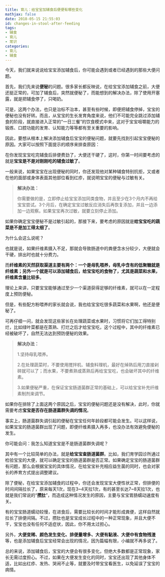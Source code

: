 ```yaml
---
title: 育儿：给宝宝加辅食后便便有哪些变化
mathjax: false
date: 2018-05-15 21:55:03
id: changes-in-stool-after-feeding
tags:
- 辅食
- 育儿
- 常识
categories:
- 育儿
- 辅食
---
```


今天，我们就来说说给宝宝添加辅食后，你可能会遇到或者已经遇到的那些大便问题。

<!---more--->

首先，我们先来说**便秘**的问题。很多家长都反映说，在给宝宝添加辅食之前，大便还挺正常的，可加了辅食后，突然就便秘了，而能想到的解决办法，除了使用开塞露，就是把辅食停了，只喝奶。

可是，这两个办法，也只是治标不治本，甚至有些时候，即便把辅食停掉，宝宝的便秘也没有好转。而且，从宝宝的生长发育角度来说，他们不可能完全跳过添加辅食的阶段，就直接进入正常的“一日三餐”的饮食模式中来，这对于宝宝咀嚼能力的锻炼、口腔功能的发育、认知能力等等都有至关重要的影响。

因此，要想从根本上解决添加辅食后宝宝的便秘问题，就要先找到引起宝宝便秘的原因。大家可以按照下面提示的顺序来排查原因：

在你发现宝宝吃完辅食后排便费劲了，大便还干硬了，这时，你第一时间要考虑的就是**宝宝是不是对刚刚吃的辅食过敏了**。

一般来说，如果宝宝在出现便秘的同时，你还发现他对某种辅食特别抗拒，又或者在他的面部或身体表面其他部位看到红疹，就说明宝宝的便秘与过敏有关。

> **解决办法：**
>
> 你需要做的是，立即停止给宝宝添加同类食物，并且至少在3个月内不再给宝宝尝试。3个月后，在确定宝宝过敏反应消失后再恢复添加，并且一边添加一边观察。如果宝宝再次过敏，就要立刻停止添加。

如果你确定宝宝便秘不是过敏引起的，那接下来，要考虑的原因就是**给宝宝吃的蔬菜是不是加工得太细了**。

为什么会这么说呢？

也就是说，如果纤维素摄入不足，那就会导致肠道中的粪便含水分较少，大便就会干硬，排出时也就十分费力。

而**纤维素的天然获取渠道主要有两个：一个是母乳喂养，母乳中含有的低聚糖就是纤维素；另外一个就是可以添加辅食后，给宝宝吃的食物了，尤其是蔬菜和水果，纤维素含量比较多**。

理论上来讲，只要宝宝能够通过至少一个渠道获得足够的纤维素，就可以在一定程度上预防便秘。

但是，有些配方粉喂养的家长就会说，我也给宝宝吃很多蔬菜和水果啊，他还是便秘了。

可再仔细一问，就会发现这些家长在处理蔬菜或水果时，习惯将它们加工得特别烂，比如绿叶菜都是在蒸熟、打烂之后才给宝宝吃，这个过程中，其中的纤维素已经被破坏了，自然无法达到预防便秘的效果。

> **解决办法：**
>
> 1.坚持母乳喂养。
>
> 2.在处理蔬菜时，不要使用搅拌机、辅食料理机，最好在焯熟后用刀直接剁碎就可以了；而水果，不要煮熟或蒸熟后再给宝宝吃，也会破坏其中的纤维素。
>
> 3.如果便秘严重，在保证宝宝肠道菌群正常的基础上，可以给宝宝补充纤维素制剂来调节。

如果你在排除了上面这两个原因之后，宝宝的便秘问题还是没有解决，此时，你就需要考虑**宝宝是否存在肠道菌群失调的情况**。

事实上，肠道菌群失调引起的便秘在宝宝任何年龄段都可能会发生。可以这样说，如果宝宝的肠道菌群出现了问题，即便纤维素摄入再多，也没办法有效避免便秘的发生。

你可能会问：我怎么知道宝宝是不是肠道菌群失调呢？

其中有一个比较简单的办法，就是**给宝宝查肠道菌群**。比如，我们育学园诊所通过检验宝宝的大便，就可以确定宝宝的肠道菌群是否正常。如果确定宝宝的肠道菌群有问题，那么会根据宝宝的具体情况，在给宝宝补充相应益生菌的同时，也会对家长的养育方式提出调整建议。

除了便秘，在给宝宝添加辅食的过程中，你还会发现宝宝大便性状正常，但排便的时间间隔拉长了，原来每天1次，现在3~4天拉1次，有的甚至长达7~8天拉1次，也就是我们常说的“**攒肚**”，而造成这种情况发生的原因，主要与宝宝胃肠蠕动速度有关。

有的宝宝肠道蠕动较慢，在进食后，需要比较长的时间才能形成粪便，这样自然就拉长了排便间隔。不过，攒肚也是宝宝成长过程中的一种正常现象，并且大便不干，宝宝也没有任何不适症状，因此，你不用太过担心。

另外，**大便变稀、颜色发生变化、排便量增多、大便有黏液、大便中有食物残渣**等，也是添加辅食后宝宝经常会出现的情况，因为篇幅有限，小编就不再多说了。

总的来说，添加辅食后，宝宝的大便会有很多变化，但绝大多数都是正常现象，家长无需过度担心。不过，如果在大便发生变化的同时，宝宝还出现了其他身体不适，比如出红疹、发热、哭闹不止等，就要及时带宝宝看医生，以免延误了宝宝的病情。